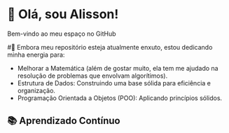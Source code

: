 # 👋 Olá, sou Alisson!
Bem-vindo ao meu espaço no GitHub


#🚀 Embora meu repositório esteja atualmente enxuto, estou dedicando minha energia para:

- Melhorar a Matemática (além de gostar muito, ela tem me ajudado na resolução de problemas que envolvam algorítimos).
- Estrutura de Dados: Construindo uma base sólida para eficiência e organização.
- Programação Orientada a Objetos (POO): Aplicando princípios sólidos.

## 📚 Aprendizado Contínuo




